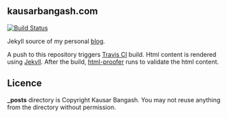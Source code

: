 ## kausarbangash.com
[![Build Status](https://travis-ci.org/kausar007/kausarbangash.com.svg?branch=master)](https://travis-ci.org/kausar007/kausarbangash.com)

Jekyll source of my personal [blog](https://kausarbangash.com).

A push to this repository triggers [Travis CI](https://travis-ci.org/) build. Html content is rendered using [Jekyll](https://jekyllrb.com/).
After the build, [html-proofer](https://github.com/gjtorikian/html-proofer) runs to validate the html content.

## Licence
**_posts** directory is Copyright Kausar Bangash. You may not reuse anything from the directory without permission.
